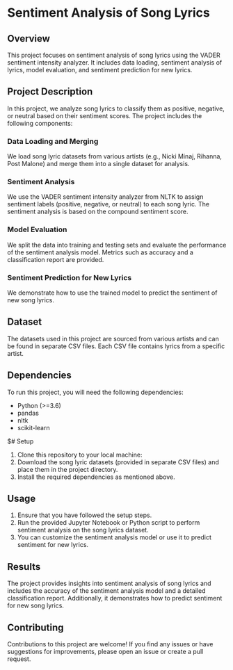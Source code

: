 # Sentiment Analysis of Song Lyrics

## Overview
This project focuses on sentiment analysis of song lyrics using the VADER sentiment intensity analyzer. It includes data loading, sentiment analysis of lyrics, model evaluation, and sentiment prediction for new lyrics.

## Project Description
In this project, we analyze song lyrics to classify them as positive, negative, or neutral based on their sentiment scores. The project includes the following components:

### Data Loading and Merging
We load song lyric datasets from various artists (e.g., Nicki Minaj, Rihanna, Post Malone) and merge them into a single dataset for analysis.

### Sentiment Analysis
We use the VADER sentiment intensity analyzer from NLTK to assign sentiment labels (positive, negative, or neutral) to each song lyric. The sentiment analysis is based on the compound sentiment score.

### Model Evaluation
We split the data into training and testing sets and evaluate the performance of the sentiment analysis model. Metrics such as accuracy and a classification report are provided.

### Sentiment Prediction for New Lyrics
We demonstrate how to use the trained model to predict the sentiment of new song lyrics.

## Dataset
The datasets used in this project are sourced from various artists and can be found in separate CSV files. Each CSV file contains lyrics from a specific artist.

## Dependencies
To run this project, you will need the following dependencies:

- Python (>=3.6)
- pandas
- nltk
- scikit-learn

$# Setup
1. Clone this repository to your local machine:
2. Download the song lyric datasets (provided in separate CSV files) and place them in the project directory.
3. Install the required dependencies as mentioned above.

## Usage
1. Ensure that you have followed the setup steps.
2. Run the provided Jupyter Notebook or Python script to perform sentiment analysis on the song lyrics dataset.
3. You can customize the sentiment analysis model or use it to predict sentiment for new lyrics.

## Results
The project provides insights into sentiment analysis of song lyrics and includes the accuracy of the sentiment analysis model and a detailed classification report. Additionally, it demonstrates how to predict sentiment for new song lyrics.

## Contributing
Contributions to this project are welcome! If you find any issues or have suggestions for improvements, please open an issue or create a pull request.
